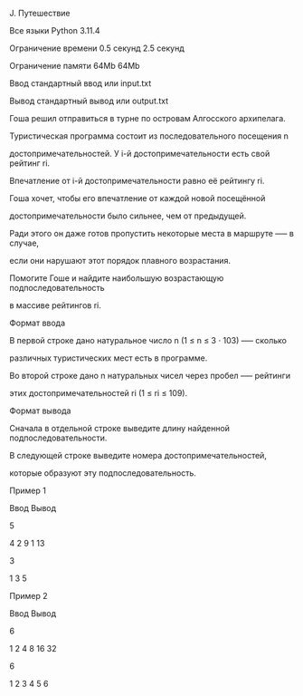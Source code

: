 
J. Путешествие

Все языки	Python 3.11.4

Ограничение времени	0.5 секунд	2.5 секунд

Ограничение памяти	64Mb	64Mb

Ввод	стандартный ввод или input.txt

Вывод	стандартный вывод или output.txt

Гоша решил отправиться в турне по островам Алгосского архипелага. 

Туристическая программа состоит из последовательного посещения n

достопримечательностей. У i-й достопримечательности есть свой рейтинг ri.


Впечатление от i-й достопримечательности равно её рейтингу ri. 

Гоша хочет, чтобы его впечатление от каждой новой посещённой

достопримечательности было сильнее, чем от предыдущей.

Ради этого он даже готов пропустить некоторые места в маршруте –— в случае, 

если они нарушают этот порядок плавного возрастания.

Помогите Гоше и найдите наибольшую возрастающую подпоследовательность 

в массиве рейтингов ri.

Формат ввода

В первой строке дано натуральное число n (1 ≤ n ≤ 3 ⋅ 103) –— сколько

различных туристических мест есть в программе. 

Во второй строке дано n натуральных чисел через пробел –— рейтинги

этих достопримечательностей ri (1 ≤ ri ≤ 109).

Формат вывода

Сначала в отдельной строке выведите длину найденной подпоследовательности.

В следующей строке выведите номера достопримечательностей, 

которые образуют эту подпоследовательность.

Пример 1

Ввод	Вывод

5

4 2 9 1 13

3

1 3 5

Пример 2

Ввод	Вывод

6

1 2 4 8 16 32

6

1 2 3 4 5 6
